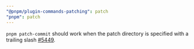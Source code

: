 ```yaml
---
"@pnpm/plugin-commands-patching": patch
"pnpm": patch
---
```


`pnpm patch-commit` should work when the patch directory is specified with a trailing slash [#5449](https://github.com/pnpm/pnpm/issues/5449).
